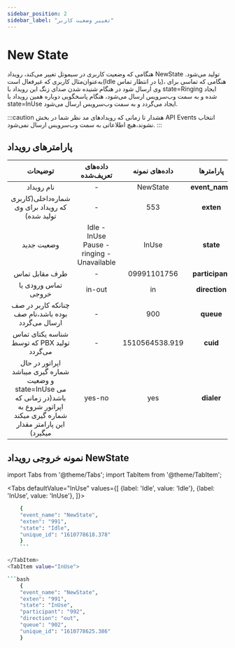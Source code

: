 ```yaml
---
sidebar_position: 2
sidebar_label: "تغییر وضعیت کاربر"
---
```


<head>
  <title> تغییر وضعیت کاربر | مستندات سیموتل</title>
</head>

# New State

هنگامی‌ كه وضعيت کاربری در سیموتل تغییر می‌کند، رویداد NewState تولید‌ می‌شود. به‌عنوان‌مثال کاربری که غیرفعال‌ 
است(Idle یا در انتظار تماس)، هنگامی که تماسی برای وی ارسال شود در هنگام شنیده شدن صدای زنگ این رویداد با 
state=Ringing ایجاد شده و به سمت وب‌سرویس ارسال می‌شود، هنگام پاسخگویی دوباره همین رویداد با state=InUse ایجاد
می‌گردد و به سمت وب‌سرویس ارسال می‌شود.

:::caution هشدار 
تا زمانی که رویداد‌های مد نظر شما در بخش API Events انتخاب نشوند،هیچ اطلاعاتی به سمت وب‌سرویس ارسال نمی‌شود.
:::

## پارامتر‌های رویداد

<div class="custom-table">

|                      توضیحات                     |              داده‌های تعریف‌شده              |    داده‌های نمونه   |    پارامتر‌ها    |
|:------------------------------------------------:|:------------------------------------------:|:------------------:|:---------------:|
|                    نام رویداد                    |                      -                     |      NewState      |  **event_name** |
|  شماره‌داخلی(کاربری که رویداد برای وی تولید شده)  |                      -                     |         553        |    **exten**    |
|                    وضعیت جدید                    | Idle - InUse Pause - ringing - Unavailable |        InUse       |    **state**    |
|                  طرف مقابل تماس                  |                      -                     |     09991101756    | **participant** |
|                تماس ورودی یا خروجی               |                   in-out                   |         in         |  **direction**  |
| چنانکه کاربر در صف بوده باشد،نام صف ارسال می‌گردد |                      -                     |         900        |    **queue**    |
|    شناسه یکتای تماس که توسط PBX تولید می‌گردد    |                        -                     | 1510564538.919    |  **cuid**  |
|  اپراتور در حال شماره گیری میباشد و وضعیت  state=InUse می باشد(در زمانی که اپراتور شروع به شماره گیری میکند این پارامتر مقدار میگیرد)  |   yes-no  |  yes  |  **dialer**  |

</div>

## نمونه خروجی رویداد NewState

import Tabs from '@theme/Tabs';
import TabItem from '@theme/TabItem';

<Tabs
    defaultValue="InUse"
    values={[
        {label: 'Idle', value: 'Idle'},
        {label: 'InUse', value: 'InUse'},
    ]}>
<TabItem value="Idle">

```bash    
	{
	"event_name": "NewState",
	"exten": "991",
	"state": "Idle",
	"unique_id": "1610778618.378"
	}
	```

</TabItem>
<TabItem value="InUse">

```bash
	{
	"event_name": "NewState",
	"exten": "991",
	"state": "InUse",
	"participant": "992",
	"direction": "out",
	"queue": "902",
	"unique_id": "1610778625.386"
	}
```
</TabItem>
</Tabs>

